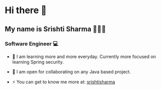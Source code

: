 # Hi there 👋
## My name is Srishti Sharma 🙋🏻‍♀️
### Software Engineer 💻

- 🎯 I am learning more and more everyday. Currently more focused on learning Spring security.
- 👯 I am open for collaborating on any Java based project.

- ⚡ You can get to know me more at: [srishtisharma](https://srishtisharma.vercel.app/)

<!--
**thesrishtisharma/thesrishtisharma** is a ✨ _special_ ✨ repository because its `README.md` (this file) appears on your GitHub profile.

Here are some ideas to get you started:

- 🔭 I’m currently working on ...
- 🌱 I’m currently learning ...
- 👯 I’m looking to collaborate on ...
- 🤔 I’m looking for help with ...
- 💬 Ask me about ...
- 📫 How to reach me: ...
- 😄 Pronouns: ...
- ⚡ Fun fact: ...
-->

